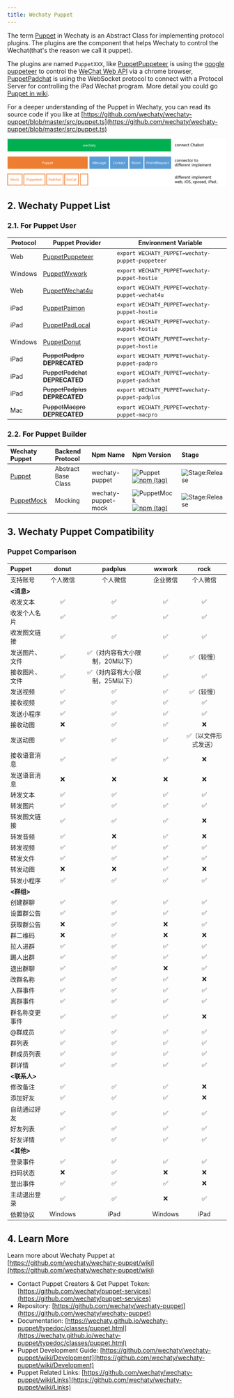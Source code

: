 ```yaml
---
title: Wechaty Puppet
---
```


<!-- A channel is a connection between communication applications and a bot. A bot, registered with Azure, uses channels to facilitate the communication with users. -->

<!-- WhatsApp is the most popular OTT app in many parts of the world. With the WhatsApp Business API with Twilio, you can reach more than 1.5 billion WhatsApp users. You can send notifications, have two-way conversations, or build chatbots. If you're trying to reach – and better converse with – users in LATAM, EMEA, and APAC, you need to consider using WhatsApp. -->

<!-- :::
The WhatsApp Business API with Twilio is now available in an early-access program, to allow developers to start building and prototyping in a sandbox. To launch apps in production, start by requesting access to enable WhatsApp on your Twilio number. WhatsApp is currently providing this access in a limited availability program, for which WhatsApp approval is required for all customers who wish to create their own profiles.
::: -->

The term [Puppet](https://github.com/wechaty/wechaty/wiki/Puppet) in Wechaty is an Abstract Class for implementing protocol plugins. The plugins are the component that helps Wechaty to control the Wechat\(that's the reason we call it puppet\).

The plugins are named `PuppetXXX`, like [PuppetPuppeteer](https://github.com/wechaty/wechaty-puppet-puppeteer) is using the [google puppeteer](https://github.com/GoogleChrome/puppeteer) to control the [WeChat Web API](https://wx.qq.com) via a chrome browser, [PuppetPadchat](https://github.com/lijiarui/wechaty-puppet-padchat) is using the WebSocket protocol to connect with a Protocol Server for controlling the iPad Wechat program. More detail you could go [Puppet in wiki](https://github.com/wechaty/wechaty-puppet/wiki).

For a deeper understanding of the Puppet in Wechaty, you can read its source code if you like at [https://github.com/wechaty/wechaty-puppet/blob/master/src/puppet.ts](https://github.com/wechaty/wechaty-puppet/blob/master/src/puppet.ts)

![Puppet Structure](../../static/img/docs/architecture.png)

## 2. Wechaty Puppet List

### 2.1. For Puppet User

| Protocol | Puppet Provider | Environment Variable |
| --- | --- | --- |
| Web | [PuppetPuppeteer](https://github.com/wechaty/wechaty-puppet-puppeteer) | `export WECHATY_PUPPET=wechaty-puppet-puppeteer` |
| Windows | [PuppetWxwork](https://github.com/juzibot/wxwork-tester) | `export WECHATY_PUPPET=wechaty-puppet-hostie` |
| Web | [PuppetWechat4u](https://github.com/wechaty/wechaty-puppet-wechat4u) | `export WECHATY_PUPPET=wechaty-puppet-wechat4u` |
| iPad | [PuppetPaimon](https://github.com/wechaty/puppet-services) | `export WECHATY_PUPPET=wechaty-puppet-hostie` |
| iPad | [PuppetPadLocal](https://github.com/wechaty/puppet-services) | `export WECHATY_PUPPET=wechaty-puppet-hostie` |
| Windows | [PuppetDonut](https://github.com/wechaty/puppet-services) | `export WECHATY_PUPPET=wechaty-puppet-hostie` |
| iPad | ~~PuppetPadpro~~ **DEPRECATED** | `export WECHATY_PUPPET=wechaty-puppet-padpro` |
| iPad | ~~PuppetPadchat~~ **DEPRECATED** | `export WECHATY_PUPPET=wechaty-puppet-padchat` |
| iPad | ~~PuppetPadplus~~ **DEPRECATED** | `export WECHATY_PUPPET=wechaty-puppet-padplus` |
| Mac | ~~PuppetMacpro~~ **DEPRECATED** | `export WECHATY_PUPPET=wechaty-puppet-macpro` |

### 2.2. For Puppet Builder

| Wechaty Puppet | Backend Protocol | Npm Name | Npm Version | Stage |
| :--- | :--- | :--- | :--- | :--- |
| [Puppet](https://github.com/wechaty/wechaty-puppet) | Abstract Base Class | wechaty-puppet | ![Puppet](https://badge.fury.io/js/wechaty-puppet.svg)   [![npm \(tag\)](https://img.shields.io/npm/v/wechaty-puppet/next.svg)](https://www.npmjs.com/package/wechaty-puppet?activeTab=versions) | ![Stage:Release](https://img.shields.io/badge/Stage-Release-green.svg) |
| [PuppetMock](https://github.com/wechaty/wechaty-puppet-mock) | Mocking | wechaty-puppet-mock | ![PuppetMock](https://badge.fury.io/js/wechaty-puppet-mock.svg)   [![npm \(tag\)](https://img.shields.io/npm/v/wechaty-puppet-mock/next.svg)](https://www.npmjs.com/package/wechaty-puppet-mock?activeTab=versions) | ![Stage:Release](https://img.shields.io/badge/Stage-Release-green.svg) |

## 3. Wechaty Puppet Compatibility

### Puppet Comparison

Puppet | donut | padplus | wxwork | rock
:---|:---:|:---:| :---:| :---:
支持账号|个人微信|个人微信|企业微信|个人微信
**<消息>**|  |  |  |
收发文本| ✅  | ✅  |✅ |✅
收发个人名片| ✅  |✅   |✅ |✅
收发图文链接| ✅  |✅   |✅ |✅
发送图片、文件| ✅  | ✅（对内容有大小限制，20M以下）  |✅ |✅（较慢）
接收图片、文件| ✅  | ✅（对内容有大小限制，25M以下）  |✅ |✅
发送视频| ✅  | ✅   |✅ |✅（较慢）
接收视频| ✅  | ✅   |✅ |✅
发送小程序| ✅  | ✅   |✅ |✅
接收动图| ❌  | ✅   |✅|❌
发送动图| ✅  | ✅  |✅ |✅（以文件形式发送）
接收语音消息| ✅  | ✅   |✅|❌
发送语音消息| ❌  | ❌  |❌ |❌
转发文本| ✅  | ✅   |✅ |✅
转发图片| ✅  | ✅  |✅ |✅
转发图文链接| ✅  | ✅  |✅|❌
转发音频| ✅ | ❌   |✅ |❌
转发视频| ✅  | ✅   |✅ |✅
转发文件| ✅  | ✅   |✅|✅
转发动图| ❌  | ❌   |✅| ❌
转发小程序| ✅ | ✅   |✅ |✅
**<群组>**|   |    |
创建群聊|✅|✅ |✅|✅
设置群公告|✅|✅|✅|✅
获取群公告|❌|✅|❌|✅
群二维码|❌|✅ |❌|❌
拉人进群|✅|✅ |✅|✅
踢人出群|✅|✅ |✅|✅
退出群聊|✅|✅ |❌|✅
改群名称|✅|✅ |✅|❌
入群事件|✅|✅ |✅|✅
离群事件|✅|✅ |✅|✅
群名称变更事件|✅|✅|✅|❌
@群成员|✅|✅|✅|✅
群列表|✅|✅ |✅|✅
群成员列表|✅|✅|✅|✅
群详情|✅|✅|✅|✅
**<联系人>**|  |   |
修改备注|✅|✅ |✅|❌
添加好友|✅|✅|✅|❌
自动通过好友|✅|✅|✅|✅
好友列表|✅|✅ |✅|✅
好友详情|✅|✅|✅|✅
**<其他>**|  |   |
登录事件|✅|✅|✅|✅
扫码状态|❌|✅|❌|❌
登出事件|✅|✅|✅|❌
主动退出登录|✅|✅|❌|✅
依赖协议|Windows|iPad| Windows|iPad

## 4. Learn More

Learn more about Wechaty Puppet at [https://github.com/wechaty/wechaty-puppet/wiki](https://github.com/wechaty/wechaty-puppet/wiki)

* Contact Puppet Creators & Get Puppet Token: [https://github.com/wechaty/puppet-services](https://github.com/wechaty/puppet-services)
* Repository: [https://github.com/wechaty/wechaty-puppet](https://github.com/wechaty/wechaty-puppet)
* Documentation: [https://wechaty.github.io/wechaty-puppet/typedoc/classes/puppet.html](https://wechaty.github.io/wechaty-puppet/typedoc/classes/puppet.html)
* Puppet Development Guide: [https://github.com/wechaty/wechaty-puppet/wiki/Development](https://github.com/wechaty/wechaty-puppet/wiki/Development)
* Puppet Related Links: [https://github.com/wechaty/wechaty-puppet/wiki/Links](https://github.com/wechaty/wechaty-puppet/wiki/Links)
